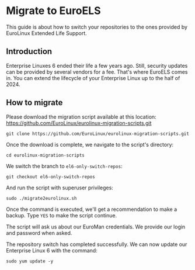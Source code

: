 # Migrate to EuroELS

This guide is about how to switch your repositories to the ones provided by EuroLinux Extended Life Support.

## Introduction

Enterprise Linuxes 6 ended their life a few years ago. Still, security updates can be provided by several vendors for a fee. That's where EuroELS comes in. You can extend the lifecycle of your Enterprise Linux up to the half of 2024.

## How to migrate

Please download the migration script available at this location:
https://github.com/EuroLinux/eurolinux-migration-scripts.git 
```
git clone https://github.com/EuroLinux/eurolinux-migration-scripts.git 
```

Once the download is complete, we navigate to the script's directory:
```
cd eurolinux-migration-scripts
```

We switch the branch to `el6-only-switch-repos`:
```
git checkout el6-only-switch-repos
```

And run the script with superuser privileges:
```
sudo ./migrate2eurolinux.sh
```

Once the command is executed, we'll get a recommendation to make a backup. Type `YES` to make the script continue.

The script will ask us about our EuroMan credentials. We provide our login and password when asked.

The repository switch has completed successfully. We can now update our Enterprise Linux 6 with the command:
```
sudo yum update -y
```


